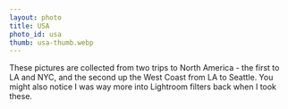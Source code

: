 ```yaml
---
layout: photo
title: USA
photo_id: usa
thumb: usa-thumb.webp
---
```


These pictures are collected from two trips to North America - the first to LA and NYC, and the second up the West Coast from LA to Seattle. You might also notice I was way more into Lightroom filters back when I took these.
